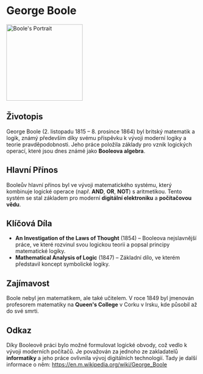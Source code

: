 # George Boole
<img src="https://upload.wikimedia.org/wikipedia/commons/thumb/c/c7/Portrait_of_George_Boole.png/220px-Portrait_of_George_Boole.png" alt="Boole's Portrait" width="200">

## Životopis

George Boole (2. listopadu 1815 – 8. prosince 1864) byl britský matematik a logik, známý především díky svému příspěvku k vývoji moderní logiky a teorie pravděpodobnosti. Jeho práce položila základy pro vznik logických operací, které jsou dnes známé jako **Booleova algebra**.

## Hlavní Přínos

Booleův hlavní přínos byl ve vývoji matematického systému, který kombinuje logické operace (např. **AND**, **OR**, **NOT**) s aritmetikou. Tento systém se stal základem pro moderní **digitální elektroniku** a **počítačovou vědu**.

## Klíčová Díla

- **An Investigation of the Laws of Thought** (1854) – Booleova nejslavnější práce, ve které rozvinul svou logickou teorii a popsal principy matematické logiky.
- **Mathematical Analysis of Logic** (1847) – Základní dílo, ve kterém představil koncept symbolické logiky.

## Zajímavost

Boole nebyl jen matematikem, ale také učitelem. V roce 1849 byl jmenován profesorem matematiky na **Queen's College** v Corku v Irsku, kde působil až do své smrti.

## Odkaz

Díky Booleově práci bylo možné formulovat logické obvody, což vedlo k vývoji moderních počítačů. Je považován za jednoho ze zakladatelů **informatiky** a jeho práce ovlivnila vývoj digitálních technologií.
Tady je další informace o něm: https://en.m.wikipedia.org/wiki/George_Boole
